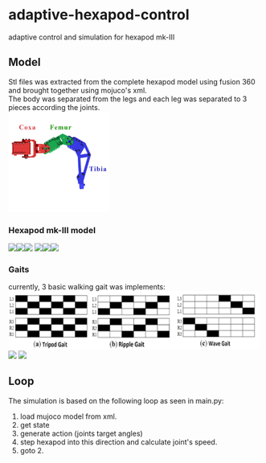 # adaptive-hexapod-control
adaptive control and simulation for hexapod mk-III

## Model
Stl files was extracted from the complete hexapod model using fusion 360 and brought together using mojuco's xml.\
The body was separated from the legs and each leg was separated to 3 pieces according the joints.\
<img src="images/legstructure.jpg" width=200>

### Hexapod mk-III model
<img src="images/hexapod.gif" width=200><img src="images/body.gif" width=200><img src="images/body.gif" width=200>
<img src="images/coxa.gif" width=200><img src="images/femur.gif" width=200><img src="images/tibia.gif" width=200>

### Gaits
currently, 3 basic walking gait was implements:
<img src="images/gaits.png" width=500>
<img src="images/walking_gaits.gif">
<img src="images/adaptive_leveling.gif">


## Loop
The simulation is based on the following loop as seen in main.py:<br/>
1. load mujoco model from xml.
2. get state
3. generate action (joints target angles)
4. step hexapod into this direction and calculate joint's speed.
5. goto 2.

